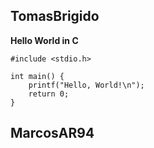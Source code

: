 ## TomasBrigido

**Hello World in C**

```
#include <stdio.h>

int main() {
    printf("Hello, World!\n");
    return 0;
}

```
## MarcosAR94
